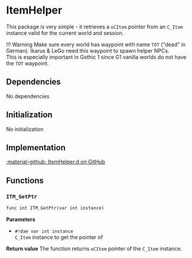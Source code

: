 # ItemHelper
This package is very simple - it retrieves a `oCItem` pointer from an `C_Item` instance valid for the current world and session.

!!! Warning
    Make sure every world has waypoint with name `TOT` ("dead" in German). Ikarus & LeGo need this waypoint to spawn helper NPCs.  
    This is especially important in Gothic 1 since G1 vanilla worlds do not have the `TOT` waypoint.

## Dependencies
No dependencies

## Initialization
No initialization

## Implementation
[:material-github: ItemHelper.d on GitHub](https://github.com/Lehona/LeGo/blob/dev/ItemHelper.d)

## Functions

### `ITM_GetPtr`
```dae
func int ITM_GetPtr(var int instance)
```
**Parameters**

- `#!dae var int instance`  
    `C_Item` instance to get the pointer of

**Return value**
The function returns `oCItem` pointer of the `C_Item` instance.
